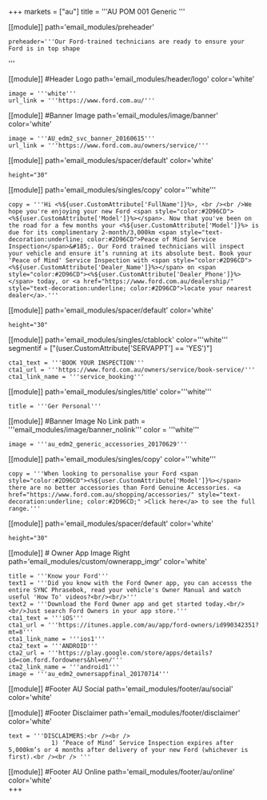 +++
markets = ["au"]
title = '''AU POM 001 Generic '''

[[module]]
path='email_modules/preheader'

	preheader='''Our Ford-trained technicians are ready to ensure your Ford is in top shape
'''
    
[[module]] #Header Logo
path='email_modules/header/logo'
color='white'

	image = '''white'''
	url_link = '''https://www.ford.com.au/'''


[[module]] #Banner Image
path='email_modules/image/banner'
color='white'

	image = '''AU_edm2_svc_banner_20160615'''
	url_link = '''https://www.ford.com.au/owners/service/'''
    
[[module]]
path='email_modules/spacer/default'
color='white'

	height="30"
    
[[module]]
path='email_modules/singles/copy'
color='''white'''

	copy = '''Hi <%${user.CustomAttribute['FullName']}%>, <br /><br />We hope you're enjoying your new Ford <span style="color:#2D96CD"><%${user.CustomAttribute['Model']}%></span>. Now that you've been on the road for a few months your <%${user.CustomAttribute['Model']}%> is due for its complimentary 2-month/3,000km <span style="text-decoration:underline; color:#2D96CD">Peace of Mind Service Inspection</span>&#185;. Our Ford trained technicians will inspect your vehicle and ensure it’s running at its absolute best. Book your 'Peace of Mind' Service Inspection with <span style="color:#2D96CD"><%${user.CustomAttribute['Dealer_Name']}%></span> on <span style="color:#2D96CD"><%${user.CustomAttribute['Dealer_Phone']}%></span> today, or <a href="https://www.ford.com.au/dealership/" style="text-decoration:underline; color:#2D96CD">locate your nearest dealer</a>.'''

[[module]]
path='email_modules/spacer/default'
color='white'

	height="30"

[[module]]
path='email_modules/singles/ctablock'
color='''white'''
segmentif = ["(user.CustomAttribute['SERVAPPT'] == 'YES')"]

	cta1_text = '''BOOK YOUR INSPECTION'''
	cta1_url = '''https://www.ford.com.au/owners/service/book-service/'''
	cta1_link_name = '''service_booking'''

[[module]]
path='email_modules/singles/title'
color='''white'''

	title = '''Ger Personal'''   

[[module]] #Banner Image No Link
path = '''email_modules/image/banner_nolink'''
color = '''white'''

	image = '''au_edm2_generic_accessories_20170629'''
    
[[module]]
path='email_modules/singles/copy'
color='''white'''

	copy = '''When looking to personalise your Ford <span style="color:#2D96CD"><%${user.CustomAttribute['Model']}%></span> there are no better accessories than Ford Genuine Accessories. <a href="https://www.ford.com.au/shopping/accessories/" style="text-decoration:underline; color:#2D96CD;" >Click here</a> to see the full range.'''    
    
[[module]]
path='email_modules/spacer/default'
color='white'

	height="30"

[[module]] # Owner App Image Right
path='email_modules/custom/ownerapp_imgr'
color='white'

	title = '''Know your Ford'''
	text1 = '''Did you know with the Ford Owner app, you can accesss the entire SYNC Phrasebok, read your vehicle's Owner Manual and watch useful 'How To' videos?<br/><br/>'''
	text2 = '''Download the Ford Owner app and get started today.<br/><br/>Just search Ford Owners in your app store.'''
	cta1_text = '''iOS'''
	cta1_url = '''https://itunes.apple.com/au/app/ford-owners/id990342351?mt=8'''
	cta1_link_name = '''ios1'''
	cta2_text = '''ANDROID'''
	cta2_url = '''https://play.google.com/store/apps/details?id=com.ford.fordowners&hl=en/'''
	cta2_link_name = '''android1'''
	image = '''au_edm2_ownersappfinal_20170714'''
    
[[module]] #Footer AU Social
path='email_modules/footer/au/social'
color='white'
    
[[module]] #Footer Disclaimer 
path='email_modules/footer/disclaimer'
color='white'

	text = '''DISCLAIMERS:<br /><br />
				1) ‘Peace of Mind’ Service Inspection expires after 5,000km’s or 4 months after delivery of your new Ford (whichever is first).<br /><br /> '''
    
[[module]] #Footer AU Online
path='email_modules/footer/au/online'
color='white'    
+++